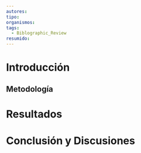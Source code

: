 ```yaml
---
autores: 
tipo: 
organismos: 
tags:
  - Biblographic_Review
resumido:
---
```


# Introducción

## Metodología
# Resultados

# Conclusión y Discusiones
